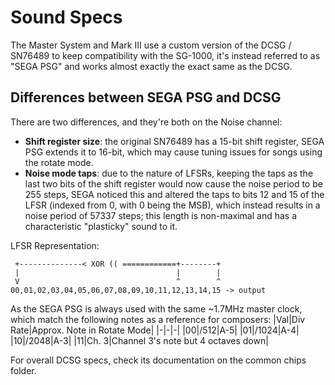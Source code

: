 # Sound Specs
The Master System and Mark III use a custom version of the DCSG / SN76489 to keep compatibility with the SG-1000, it's instead referred to as "SEGA PSG" and works almost exactly the exact same as the DCSG.

## Differences between SEGA PSG and DCSG
There are two differences, and they're both on the Noise channel:
- **Shift register size**: the original SN76489 has a 15-bit shift register, SEGA PSG extends it to 16-bit, which may cause tuning issues for songs using the rotate mode.
- **Noise mode taps**: due to the nature of LFSRs, keeping the taps as the last two bits of the shift register would now cause the noise period to be 255 steps, SEGA noticed this and altered the taps to bits 12 and 15 of the LFSR (indexed from 0, with 0 being the MSB), which instead results in a noise period of 57337 steps; this length is non-maximal and has a characteristic "plasticky" sound to it.

LFSR Representation:
```
 +--------------< XOR (( ============+--------+
 |                                   |        |
 V                                   ^        ^
00,01,02,03,04,05,06,07,08,09,10,11,12,13,14,15 -> output

```

As the SEGA PSG is always used with the same ~1.7MHz master clock, which match the following notes as a reference for composers:
|Val|Div Rate|Approx. Note in Rotate Mode|
|-|-|-|
|00|/512|A-5|
|01|/1024|A-4|
|10|/2048|A-3|
|11|Ch. 3|Channel 3's note but 4 octaves down|

For overall DCSG specs, check its documentation on the common chips folder.